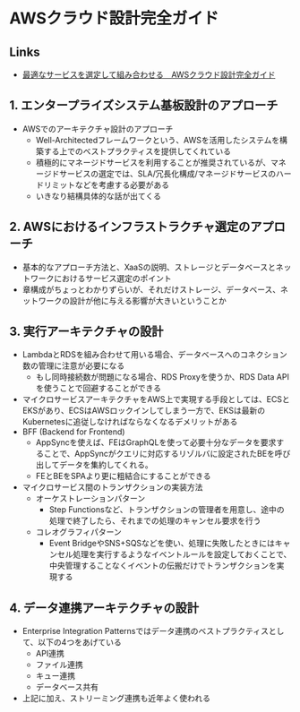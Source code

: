 # AWSクラウド設計完全ガイド

## Links

- [最適なサービスを選定して組み合わせる　AWSクラウド設計完全ガイド](https://info.nikkeibp.co.jp/media/LIN/atcl/books/021700051/)

## 1. エンタープライズシステム基板設計のアプローチ

- AWSでのアーキテクチャ設計のアプローチ
  - Well-Architectedフレームワークという、AWSを活用したシステムを構築する上でのベストプラクティスを提供してくれている
  - 積極的にマネージドサービスを利用することが推奨されているが、マネージドサービスの選定では、SLA/冗長化構成/マネージドサービスのハードリミットなどを考慮する必要がある
  - いきなり結構具体的な話が出てくる

## 2. AWSにおけるインフラストラクチャ選定のアプローチ

- 基本的なアプローチ方法と、XaaSの説明、ストレージとデータベースとネットワークにおけるサービス選定のポイント
- 章構成がちょっとわかりずらいが、それだけストレージ、データベース、ネットワークの設計が他に与える影響が大きいということか

## 3. 実行アーキテクチャの設計

- LambdaとRDSを組み合わせて用いる場合、データベースへのコネクション数の管理に注意が必要になる
  - もし同時接続数が問題になる場合、RDS Proxyを使うか、RDS Data APIを使うことで回避することができる
- マイクロサービスアーキテクチャをAWS上で実現する手段としては、ECSとEKSがあり、ECSはAWSロックインしてしまう一方で、EKSは最新のKubernetesに追従しなければならなくなるデメリットがある
- BFF (Backend for Frontend)
  - AppSyncを使えば、FEはGraphQLを使って必要十分なデータを要求することで、AppSyncがクエリに対応するリゾルバに設定されたBEを呼び出してデータを集約してくれる。
  - FEとBEをSPAより更に粗結合にすることができる
- マイクロサービス間のトランザクションの実装方法
  - オーケストレーションパターン
    - Step Functionsなど、トランザクションの管理者を用意し、途中の処理で終了したら、それまでの処理のキャンセル要求を行う
  - コレオグラフィパターン
    - Event BridgeやSNS+SQSなどを使い、処理に失敗したときにはキャンセル処理を実行するようなイベントルールを設定しておくことで、中央管理することなくイベントの伝搬だけでトランザクションを実現する

## 4. データ連携アーキテクチャの設計

- Enterprise Integration Patternsではデータ連携のベストプラクティスとして、以下の4つをあげている
  - API連携
  - ファイル連携
  - キュー連携
  - データベース共有
- 上記に加え、ストリーミング連携も近年よく使われる
